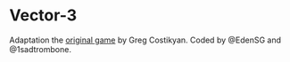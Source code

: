Vector-3
========

Adaptation the [original game](https://web.archive.org/web/20131115042508/http://playthisthing.com/vector-3) by Greg Costikyan.
Coded by @EdenSG and @1sadtrombone.
